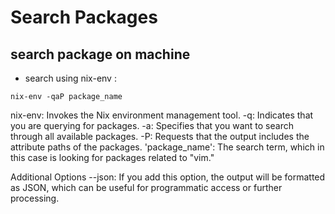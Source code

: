 # Search Packages

## search package on machine

- search using nix-env :
```
nix-env -qaP package_name
```

nix-env: Invokes the Nix environment management tool.
-q: Indicates that you are querying for packages.
-a: Specifies that you want to search through all available packages.
-P: Requests that the output includes the attribute paths of the packages.
'package_name': The search term, which in this case is looking for packages related to "vim."

Additional Options
    --json: If you add this option, the output will be formatted as JSON, which can be useful for programmatic access or further processing.
